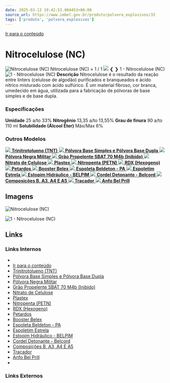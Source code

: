 ```yaml
---
date: 2025-03-13 19:42:53.004453+00:00
source_url: https://www.imbel.gov.br/produto/polvora_explosivos/33
tags: ['produto', 'polvora_explosivos']
---
```


[](https://www.imbel.gov.br/produto/polvora_explosivos/33)
[Ir para o conteúdo](https://www.imbel.gov.br/produto/polvora_explosivos/33#conteudo)
# Nitrocelulose (NC)
![Nitrocelulose \(NC\)](https://www.imbel.gov.br/storage/produto/33-1680523207.png)
Nitrocelulose (NC)
×
1 / 1
![](https://www.imbel.gov.br/storage/produto/33-1680523207.png)
❮ ❯
1 - Nitrocelulose (NC) 
![1 - Nitrocelulose \(NC\) ](https://www.imbel.gov.br/storage/produto/33-1680523207.png)
**Descrição**
Nitrocelulose é o resultado da reação entre linters (celulose de algodão) purificados e branqueados e ácido nítrico misturado com ácido sulfúrico. É um material fibroso, cor branca, umedecido em água, utilizada para a fabricação de pólvoras de base simples e de base dupla.
### Especificações
**Umidade**
25 a/to 33%
**Nitrogênio**
13,35 a/to 13,55%
**Grau de finura**
90 a/to 110 ml
**Solubilidade (Álcool Éter)**
Máx/Max 6%
### Outros Modelos
[ ![](https://www.imbel.gov.br/storage/produto/32-1680523137.png) **Trinitrotolueno (TNT)** ](https://www.imbel.gov.br/produto/polvora_explosivos/32)
[ ![](https://www.imbel.gov.br/storage/produto/34-1680523274.png) **Pólvora Base Simples e Pólvora Base Dupla** ](https://www.imbel.gov.br/produto/polvora_explosivos/34)
[ ![](https://www.imbel.gov.br/storage/produto/35-1680523316.png) **Pólvora Negra Militar** ](https://www.imbel.gov.br/produto/polvora_explosivos/35)
[ ![](https://www.imbel.gov.br/storage/produto/36-1680523550.png) **Grão Propelente SBAT 70 M4b (Inibido)** ](https://www.imbel.gov.br/produto/polvora_explosivos/36)
[ ![](https://www.imbel.gov.br/storage/produto/37-1680523604.png) **Nitrato de Celulose** ](https://www.imbel.gov.br/produto/polvora_explosivos/37)
[ ![](https://www.imbel.gov.br/storage/produto/38-1680523675.png) **Plastex** ](https://www.imbel.gov.br/produto/polvora_explosivos/38)
[ ![](https://www.imbel.gov.br/storage/produto/39-1680523730.png) **Nitropenta (PETN)** ](https://www.imbel.gov.br/produto/polvora_explosivos/39)
[ ![](https://www.imbel.gov.br/storage/produto/40-1680523794.png) **RDX (Hexogeno)** ](https://www.imbel.gov.br/produto/polvora_explosivos/40)
[ ![](https://www.imbel.gov.br/storage/produto/41-1680523832.png) **Petardos** ](https://www.imbel.gov.br/produto/polvora_explosivos/41)
[ ![](https://www.imbel.gov.br/storage/produto/42-1680523893.png) **Booster Belex** ](https://www.imbel.gov.br/produto/polvora_explosivos/42)
[ ![](https://www.imbel.gov.br/storage/produto/44-1680523960.png) **Espoleta Beldeton - PA** ](https://www.imbel.gov.br/produto/polvora_explosivos/44)
[ ![](https://www.imbel.gov.br/storage/produto/45-1680524039.png) **Espoletim Estrela** ](https://www.imbel.gov.br/produto/polvora_explosivos/45)
[ ![](https://www.imbel.gov.br/storage/produto/46-1680524137.png) **Estopim Hidráulico - BELPIM** ](https://www.imbel.gov.br/produto/polvora_explosivos/46)
[ ![](https://www.imbel.gov.br/storage/produto/47-1680524364.png) **Cordel Detonante - Belcord** ](https://www.imbel.gov.br/produto/polvora_explosivos/47)
[ ![](https://www.imbel.gov.br/storage/produto/49-1680524491.png) **Composições B, A3, A4 E A5** ](https://www.imbel.gov.br/produto/polvora_explosivos/49)
[ ![](https://www.imbel.gov.br/storage/produto/52-1680524705.png) **Traçador** ](https://www.imbel.gov.br/produto/polvora_explosivos/52)
[ ![](https://www.imbel.gov.br/storage/produto/53-1680525370.png) **Anfo Bel Prill** ](https://www.imbel.gov.br/produto/polvora_explosivos/53)
[ ](https://www.imbel.gov.br/produto/polvora_explosivos/33#home)


## Imagens

![Nitrocelulose (NC)](https://www.imbel.gov.br/storage/produto/33-1680523207.png)

![1 - Nitrocelulose (NC) ](https://www.imbel.gov.br/storage/produto/33-1680523207.png)



## Links

### Links Internos

- [](https://www.imbel.gov.br/produto/polvora_explosivos/33)
- [Ir para o conteúdo](https://www.imbel.gov.br/produto/polvora_explosivos/33#conteudo)
- [Trinitrotolueno (TNT)](https://www.imbel.gov.br/produto/polvora_explosivos/32)
- [Pólvora Base Simples e Pólvora Base Dupla](https://www.imbel.gov.br/produto/polvora_explosivos/34)
- [Pólvora Negra Militar](https://www.imbel.gov.br/produto/polvora_explosivos/35)
- [Grão Propelente SBAT 70 M4b (Inibido)](https://www.imbel.gov.br/produto/polvora_explosivos/36)
- [Nitrato de Celulose](https://www.imbel.gov.br/produto/polvora_explosivos/37)
- [Plastex](https://www.imbel.gov.br/produto/polvora_explosivos/38)
- [Nitropenta (PETN)](https://www.imbel.gov.br/produto/polvora_explosivos/39)
- [RDX (Hexogeno)](https://www.imbel.gov.br/produto/polvora_explosivos/40)
- [Petardos](https://www.imbel.gov.br/produto/polvora_explosivos/41)
- [Booster Belex](https://www.imbel.gov.br/produto/polvora_explosivos/42)
- [Espoleta Beldeton - PA](https://www.imbel.gov.br/produto/polvora_explosivos/44)
- [Espoletim Estrela](https://www.imbel.gov.br/produto/polvora_explosivos/45)
- [Estopim Hidráulico - BELPIM](https://www.imbel.gov.br/produto/polvora_explosivos/46)
- [Cordel Detonante - Belcord](https://www.imbel.gov.br/produto/polvora_explosivos/47)
- [Composições B, A3, A4 E A5](https://www.imbel.gov.br/produto/polvora_explosivos/49)
- [Traçador](https://www.imbel.gov.br/produto/polvora_explosivos/52)
- [Anfo Bel Prill](https://www.imbel.gov.br/produto/polvora_explosivos/53)
- [](https://www.imbel.gov.br/produto/polvora_explosivos/33#home)

### Links Externos


